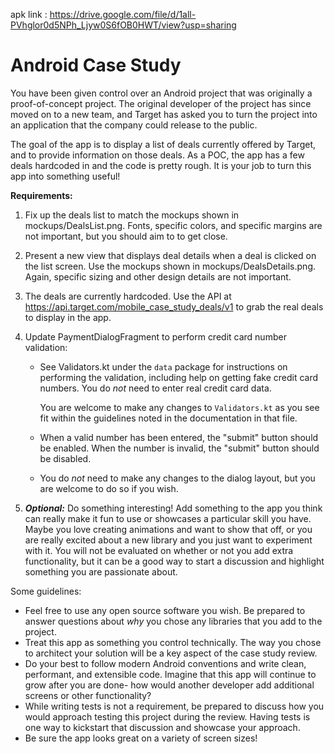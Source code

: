 apk link : https://drive.google.com/file/d/1all-PVhglor0d5NPh_Ljyw0S6fOB0HWT/view?usp=sharing

# Android Case Study

You have been given control over an Android project that was originally a proof-of-concept project.
The original developer of the project has since moved on to a new team, and Target has asked you to
turn the project into an application that the company could release to the public.

The goal of the app is to display a list of deals currently offered by Target, and to provide
information on those deals. As a POC, the app has a few deals hardcoded in and the code is
pretty rough. It is your job to turn this app into something useful!

**Requirements:**
1. Fix up the deals list to match the mockups shown in mockups/DealsList.png.
  Fonts, specific colors, and specific margins are not important, but you should aim to to get close.

2. Present a new view that displays deal details when a deal is clicked on the list screen.
  Use the mockups shown in mockups/DealsDetails.png. Again, specific sizing and other design details
  are not important.

3. The deals are currently hardcoded. Use the API at https://api.target.com/mobile_case_study_deals/v1
  to grab the real deals to display in the app.

4. Update PaymentDialogFragment to perform credit card number validation:
     - See Validators.kt under the `data` package for instructions on performing the validation,
       including  help on getting fake credit card numbers. You do *not* need to enter real credit
       card data.

       You are welcome to make any changes to `Validators.kt` as you see fit within the guidelines
       noted in the documentation in that file.
     - When a valid number has been entered, the "submit" button should be enabled. When the number
       is invalid, the "submit" button should be disabled.
     - You do *not* need to make any changes to the dialog layout, but you are welcome to do so if
       you wish.

5. ***Optional:*** Do something interesting! Add something to the app you think can really make it
  fun to use or showcases a particular skill you have. Maybe you love creating animations and want
  to show that off, or you are really excited about a new library and you just want to experiment
  with it. You will not be evaluated on whether or not you add extra functionality, but it
  can be a good way to start a discussion and highlight something you are passionate about.

Some guidelines:
- Feel free to use any open source software you wish. Be prepared to answer questions about *why*
  you chose any libraries that you add to the project.
- Treat this app as something you control technically. The way you chose to architect your
  solution will be a key aspect of  the case study review.
- Do your best to follow modern Android conventions and write clean, performant, and extensible code.
  Imagine that this app will continue to grow after you are done- how would another developer
  add additional screens or other functionality?
- While writing tests is not a requirement, be prepared to discuss how you would approach testing
  this project during the review. Having tests is one way to kickstart that discussion and showcase
  your approach.
- Be sure the app looks great on a variety of screen sizes!
